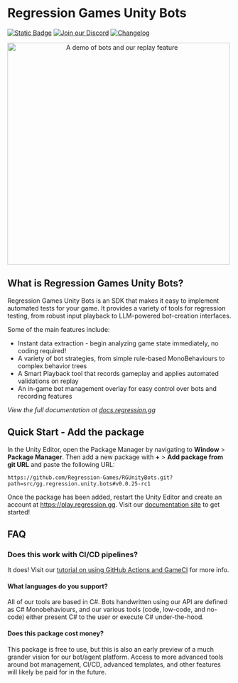 # Regression Games Unity Bots
[![Static Badge](https://img.shields.io/badge/Latest%20Version-0.0.25-rc1-blue)](https://docs.regression.gg)
[![Join our Discord](https://img.shields.io/badge/Join%20our%20Discord-8A2BE2)](https://discord.com/invite/925SYVse2H)
[![Changelog](https://img.shields.io/badge/Visit%20the%20Changelog-orange)](https://docs.regression.gg/changelog)

<img 
  alt="A demo of bots and our replay feature"
  width="500px"
  style="text-align: center; margin: auto auto"
  src="imgs/bossroom_example.gif"
/>

## What is Regression Games Unity Bots?

Regression Games Unity Bots is an SDK that makes it easy to implement automated tests for your game.
It provides a variety of tools for regression testing, from robust input playback to LLM-powered bot-creation interfaces.

Some of the main features include:

- Instant data extraction - begin analyzing game state immediately, no coding required!
- A variety of bot strategies, from simple rule-based MonoBehaviours to complex behavior trees
- A Smart Playback tool that records gameplay and applies automated validations on replay
- An in-game bot management overlay for easy control over bots and recording features

_View the full documentation at [docs.regression.gg](https://docs.regression.gg)_

## Quick Start - Add the package

In the Unity Editor, open the Package Manager by navigating to  **Window** > **Package Manager**. 
Then add a new package with  **+** > **Add package from git URL** and paste the following URL:

```
https://github.com/Regression-Games/RGUnityBots.git?path=src/gg.regression.unity.bots#v0.0.25-rc1
```

Once the package has been added, restart the Unity Editor and create an account at 
https://play.regression.gg. Visit our [documentation site](https://docs.regression.gg) to get started!

## FAQ

### Does this work with CI/CD pipelines?

It does! Visit our [tutorial on using GitHub Actions and GameCI](https://docs.regression.gg/tutorials/github-actions) for more info.

#### What languages do you support?

All of our tools are based in C#. Bots handwritten using our API are defined as C# Monobehaviours, and our various tools (code, low-code, and no-code) either present C# to the user or execute C# under-the-hood.

#### Does this package cost money?

This package is free to use, but this is also an early preview of a much
grander vision for our bot/agent platform. Access to more advanced tools around
bot management, CI/CD, advanced templates, and other features will likely be paid
for in the future.
